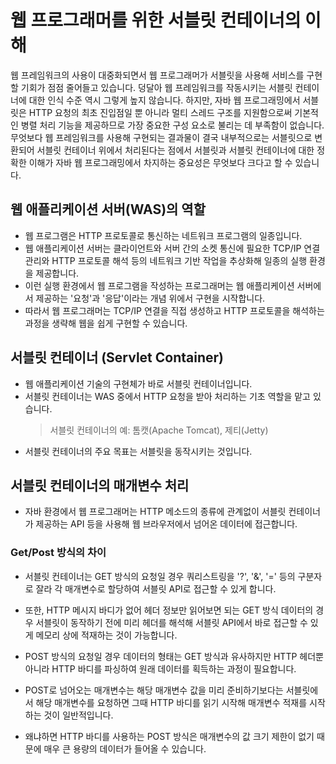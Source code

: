 # 웹 프로그래머를 위한 서블릿 컨테이너의 이해
웹 프레임워크의 사용이 대중화되면서 웹 프로그래머가 서블릿을 사용해 서비스를 구현할 기회가 점점 줄어들고 있습니다.
덩달아 웹 프레임워크를 작동시키는 서블릿 컨테이너에 대한 인식 수준 역시 그렇게 높지 않습니다.
하지만, 자바 웹 프로그래밍에서 서블릿은 HTTP 요청의 최초 진입점일 뿐 아니라 멀티 스레드 구조를 지원함으로써
기본적인 병렬 처리 기능을 제공하므로 가장 중요한 구성 요소로 불리는 데 부족함이 없습니다.
무엇보다 웹 프레임워크를 사용해 구현되는 결과물이 결국 내부적으로는 서블릿으로 변환되어 서블릿 컨테이너 위에서
처리된다는 점에서 서블릿과 서블릿 컨테이너에 대한 정확한 이해가 자바 웹 프로그래밍에서 차지하는 중요성은 무엇보다 크다고 할 수 있습니다.

## 웹 애플리케이션 서버(WAS)의 역할
* 웹 프로그램은 HTTP 프로토콜로 통신하는 네트워크 프로그램의 일종입니다.
* 웹 애플리케이션 서버는 클라이언트와 서버 간의 소켓 통신에 필요한 TCP/IP 연결 관리와 HTTP 프로토콜 해석 등의 네트워크 기반 작업을 추상화해
일종의 실행 환경을 제공합니다.
* 이런 실행 환경에서 웹 프로그램을 작성하는 프로그래머는 웹 애플리케이션 서버에서 제공하는 '요청'과 '응답'이라는 개념 위에서 구현을 시작합니다.
* 따라서 웹 프로그래머는 TCP/IP 연결을 직접 생성하고 HTTP 프로토콜을 해석하는 과정을 생략해 웹을 쉽게 구현할 수 있습니다.

## 서블릿 컨테이너 (Servlet Container)
* 웹 애플리케이션 기술의 구현체가 바로 서블릿 컨테이너입니다.
* 서블릿 컨테이너는 WAS 중에서 HTTP 요청을 받아 처리하는 기초 역할을 맡고 있습니다.
    > 서블릿 컨테이너의 예: 톰캣(Apache Tomcat), 제티(Jetty)
* 서블릿 컨테이너의 주요 목표는 서블릿을 동작시키는 것입니다.

## 서블릿 컨테이너의 매개변수 처리
* 자바 환경에서 웹 프로그래머는 HTTP 메소드의 종류에 관계없이 서블릿 컨테이너가 제공하는 API 등을 사용해
웹 브라우저에서 넘어온 데이터에 접근합니다.

### Get/Post 방식의 차이
* 서블릿 컨테이너는 GET 방식의 요청일 경우 쿼리스트링을 '?', '&', '=' 등의 구분자로 잘라 각 매개변수로 할당하여
서블릿 API로 접근할 수 있게 합니다.
* 또한, HTTP 메시지 바디가 없어 헤더 정보만 읽어보면 되는 GET 방식 데이터의 경우 서블릿이 동작하기 전에
미리 헤더를 해석해 서블릿 API에서 바로 접근할 수 있게 메모리 상에 적재하는 것이 가능합니다.

* POST 방식의 요청일 경우 데이터의 형태는 GET 방식과 유사하지만 HTTP 헤더뿐 아니라 HTTP 바디를 파싱하여
원래 데이터를 획득하는 과정이 필요합니다.
* POST로 넘어오는 매개변수는 해당 매개변수 값을 미리 준비하기보다는 서블릿에서 해당 매개변수를 요청하면 그때
HTTP 바디를 읽기 시작해 매개변수 적재를 시작하는 것이 일반적입니다.
* 왜냐하면 HTTP 바디를 사용하는 POST 방식은 매개변수의 값 크기 제한이 없기 때문에 매우 큰 용량의 데이터가 들어올 수 있습니다.